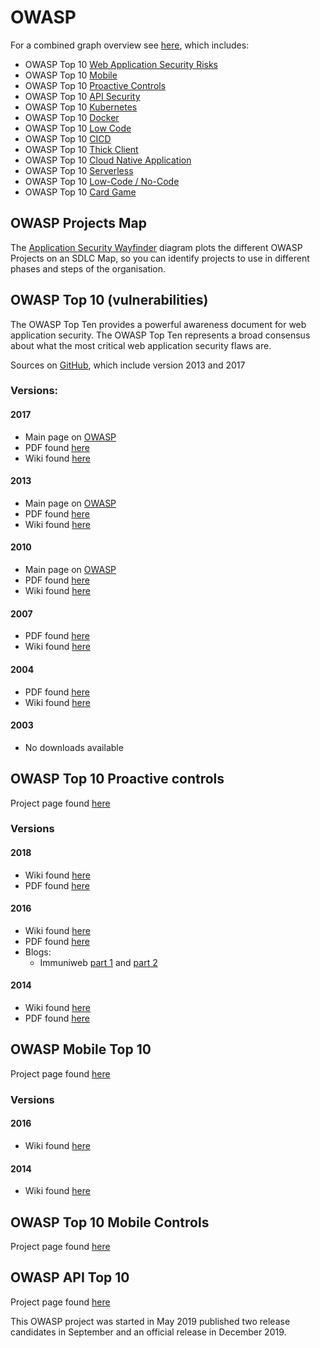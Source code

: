# OWASP

For a combined graph overview see [here](graph.md), which includes:
* OWASP Top 10 [Web Application Security Risks](https://owasp.org/www-project-top-ten/)
* OWASP Top 10 [Mobile](https://github.com/OWASP/www-project-mobile-top-10)
* OWASP Top 10 [Proactive Controls](https://owasp.org/www-project-proactive-controls/)
* OWASP Top 10 [API Security](https://owasp.org/www-project-api-security/)
* OWASP Top 10 [Kubernetes](https://owasp.org/www-project-kubernetes-top-ten/)
* OWASP Top 10 [Docker](https://github.com/OWASP/www-project-docker-top-10)
* OWASP Top 10 [Low Code](https://github.com/OWASP/www-project-top-10-low-code-no-code-security-risks)
* OWASP Top 10 [CICD](https://github.com/OWASP/www-project-top-10-ci-cd-security-risks)
* OWASP Top 10 [Thick Client](https://github.com/OWASP/www-project-thick-client-top-10)
* OWASP Top 10 [Cloud Native Application](https://github.com/OWASP/Cloud-Native-Application-Security-Top-10)
* OWASP Top 10 [Serverless](https://github.com/OWASP/Serverless-Top-10-Project)
* OWASP Top 10 [Low-Code / No-Code](https://owasp.org/www-project-top-10-low-code-no-code-security-risks/)
* OWASP Top 10 [Card Game](https://github.com/OWASP/www-project-top-10-card-game)

## OWASP Projects Map

The [Application Security Wayfinder](https://owasp.org/www-project-integration-standards/) diagram plots the different OWASP Projects on an SDLC Map, so you can identify projects to use in different phases and steps of the organisation.


## OWASP Top 10 (vulnerabilities)

The OWASP Top Ten provides a powerful awareness document for web application security. The OWASP Top Ten represents a broad consensus about what the most critical web application security flaws are.

Sources on [GitHub](https://github.com/OWASP/Top10), which include version 2013 and 2017

### Versions:

#### 2017
* Main page on [OWASP](https://www.owasp.org/index.php/Category:OWASP_Top_Ten_Project#tab=Main)
* PDF found [here](https://www.owasp.org/images/7/72/OWASP_Top_10-2017_%28en%29.pdf.pdf)
* Wiki found [here](https://www.owasp.org/index.php/Category:OWASP_Top_Ten_2017_Project)

#### 2013
* Main page on [OWASP](https://www.owasp.org/index.php/Category:OWASP_Top_Ten_Project#tab=OWASP_Top_10_for_2013)
* PDF found [here](https://www.owasp.org/images/f/f8/OWASP_Top_10_-_2013.pdf)
* Wiki found [here](https://www.owasp.org/index.php/Top_10_2013)

#### 2010
* Main page on [OWASP](https://www.owasp.org/index.php/Category:OWASP_Top_Ten_Project#OWASP_Top_10_for_2010)
* PDF found [here](https://storage.googleapis.com/google-code-archive-downloads/v2/code.google.com/owasptop10/OWASP%20Top%2010%20-%202010.pdf)
* Wiki found [here](https://www.owasp.org/index.php/Top_10_2010)

#### 2007
* PDF found [here](https://www.owasp.org/images/e/e8/OWASP_Top_10_2007.pdf)
* Wiki found [here](https://www.owasp.org/index.php/Top_10_2007)

#### 2004
* PDF found [here](http://sourceforge.net/project/showfiles.php?group_id=64424&package_id=70827)
* Wiki found [here](https://www.owasp.org/index.php/Top_10_2004)

#### 2003
* No downloads available


## OWASP Top 10 Proactive controls
Project page found [here](https://www.owasp.org/index.php/OWASP_Proactive_Controls)

### Versions

#### 2018
* Wiki found [here](https://www.owasp.org/index.php/OWASP_Proactive_Controls#tab=OWASP_Proactive_Controls_2018)
* PDF found [here](https://www.owasp.org/images/b/bc/OWASP_Top_10_Proactive_Controls_V3.pdf)

#### 2016
* Wiki found [here](https://www.owasp.org/index.php/OWASP_Proactive_Controls_2016)
* PDF found [here](https://www.owasp.org/images/9/9b/OWASP_Top_10_Proactive_Controls_V2.pdf)
* Blogs:
  * Immuniweb [part 1](https://www.immuniweb.com/blog/what-application-developers-should-know-about-secure-coding-and-proactive-security-part1.html) and [part 2](https://www.immuniweb.com/blog/how-can-application-developers-build-secure-and-reliable-code-owasp-top-10-proactive-controls-part-2.html)

#### 2014
* Wiki found [here](https://www.owasp.org/index.php/OWASP_Proactive_Controls_2014)
* PDF found [here](https://www.owasp.org/images/b/bc/OWASP_Top_10_Proactive_Controls_V3.pdf)


## OWASP Mobile Top 10
Project page found [here](https://www.owasp.org/index.php/OWASP_Mobile_Security_Project#tab=Home) 

### Versions

#### 2016
* Wiki found [here](https://www.owasp.org/index.php/Mobile_Top_10_2016-Top_10)

#### 2014
* Wiki found [here](https://www.owasp.org/index.php/OWASP_Mobile_Security_Project#tab=Top_10_Mobile_Risks)

## OWASP Top 10 Mobile Controls
Project page found [here](https://www.owasp.org/index.php/OWASP_Mobile_Security_Project#tab=Top_10_Mobile_Controls)

## OWASP API Top 10
Project page found [here](https://owasp.org/www-project-api-security/)

This OWASP project was started in May 2019 published two release candidates in September and an official release in December 2019.

  